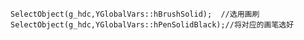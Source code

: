 	SelectObject(g_hdc,YGlobalVars::hBrushSolid);  //选用画刷
	SelectObject(g_hdc,YGlobalVars::hPenSolidBlack);//将对应的画笔选好
